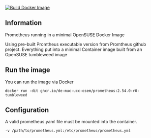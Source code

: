 [![Build Docker Image](https://github.com/DE-MUC-UCC-OSEM/prometheus/actions/workflows/build-docker-image.yml/badge.svg)](https://github.com/DE-MUC-UCC-OSEM/prometheus/actions/workflows/build-docker-image.yml)

## Information
Prometheus running in a minimal OpenSUSE Docker Image

Using pre-built Promtheus executable version from Promtheus github project. Everything put into a minimal Container image built from an OpenSUSE tumbleweed image

## Run the image

You can run the image via Docker
```
docker run -dit ghcr.io/de-muc-ucc-osem/prometheus:2.54.0-r0-tumbleweed
```
## Configuration

A valid prometheus.yaml file must be mounted into the container.
```
-v /path/to/prometheus.yml:/etc/prometheus/prometheus.yml
```
